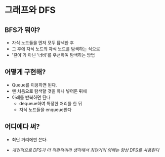 # 그래프와 DFS

## BFS가 뭐야?
* 자식 노드들을 먼저 모두 탐색한 후
* 그 후에 자식 노드의 자식 노드를 탐색하는 식으로
* '깊이'가 아닌 '너비'를 우선하여 탐색하는 방법

## 어떻게 구현해?
* Queue를 이용하면 된다.
* 맨 처음으로 탐색할 것을 하나 넣어둔 뒤에
* 아래를 반복하면 된다
    * dequeue하여 특정한 처리를 한 뒤
    * 자식 노드들을 enqueue한다

## 어디에다 써?
* 최단 거리에만 쓴다.
- *개인적으로 DFS가 더 직관적이라 생각해서 최단거리 외에는 항상 DFS를 사용한다*
